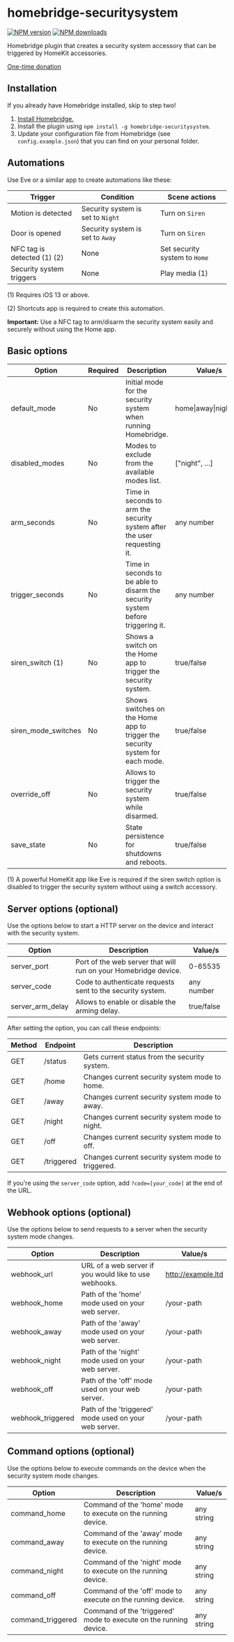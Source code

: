 # homebridge-securitysystem
[![NPM version](https://img.shields.io/npm/v/homebridge-securitysystem.svg)](https://www.npmjs.com/package/homebridge-securitysystem) [![NPM downloads](https://img.shields.io/npm/dt/homebridge-securitysystem.svg)](https://www.npmjs.com/package/homebridge-securitysystem)

Homebridge plugin that creates a security system accessory that can be triggered by HomeKit accessories.

[One-time donation](https://paypal.me/miguelripoll23)

## Installation
If you already have Homebridge installed, skip to step two!

1. [Install Homebridge.](https://github.com/nfarina/homebridge)
2. Install the plugin using `npm install -g homebridge-securitysystem`.
3. Update your configuration file from Homebridge (see `config.example.json`) that you can find on your personal folder.

## Automations
Use Eve or a similar app to create automations like these:

| Trigger                       | Condition                         | Scene actions                     |
|-------------------------------|-----------------------------------|-----------------------------------|
| Motion is detected            | Security system is set to `Night` | Turn on `Siren`                   |
| Door is opened                | Security system is set to `Away`  | Turn on `Siren`                   |
| NFC tag is detected (1) (2)   | None                              | Set security system to `Home`     |
| Security system triggers      | None                              | Play media (1)                    |

(1) Requires iOS 13 or above.

(2) Shortcuts app is required to create this automation.

**Important:** Use a NFC tag to arm/disarm the security system easily and securely without using the Home app.

## Basic options
| Option              | Required | Description                                                                    | Value/s                   |
|---------------------|----------|--------------------------------------------------------------------------------|---------------------------|
| default_mode        | No       | Initial mode for the security system when running Homebridge.                  | home\|away\|night\|off    |
| disabled_modes      | No       | Modes to exclude from the available modes list.                                | \["night", ...\]          |
| arm_seconds         | No       | Time in seconds to arm the security system after the user requesting it.       | any number                |
| trigger_seconds     | No       | Time in seconds to be able to disarm the security system before triggering it. | any number                |
| siren_switch (1)    | No       | Shows a switch on the Home app to trigger the security system.                 | true/false                |
| siren_mode_switches | No       | Shows switches on the Home app to trigger the security system for each mode.   | true/false                |
| override_off        | No       | Allows to trigger the security system while disarmed.                          | true/false                |
| save_state          | No       | State persistence for shutdowns and reboots.                                   | true/false                |

(1) A powerful HomeKit app like Eve is required if the siren switch option is disabled to trigger the security system without using a switch accessory.

## Server options (optional)
Use the options below to start a HTTP server on the device and interact with the security system.

| Option            | Description                                                                     | Value/s                |
|-------------------|---------------------------------------------------------------------------------|------------------------|
| server_port       | Port of the web server that will run on your Homebridge device.                 | 0-65535                |
| server_code       | Code to authenticate requests sent to the security system.                      | any number             |
| server_arm_delay  | Allows to enable or disable the arming delay.                                   | true/false             |

After setting the option, you can call these endpoints:

| Method | Endpoint                     | Description                                        |
|--------|------------------------------|----------------------------------------------------|
| GET    | /status                      | Gets current status from the security system.      |
| GET    | /home                        | Changes current security system mode to home.      |
| GET    | /away                        | Changes current security system mode to away.      |
| GET    | /night                       | Changes current security system mode to night.     |
| GET    | /off                         | Changes current security system mode to off.       |
| GET    | /triggered                   | Changes current security system mode to triggered. |

If you're using the `server_code` option, add `?code=[your_code]` at the end of the URL.

## Webhook options (optional)
Use the options below to send requests to a server when the security system mode changes.

| Option             | Description                                                                    | Value/s                |
|--------------------|--------------------------------------------------------------------------------| -----------------------|
| webhook_url        | URL of a web server if you would like to use webhooks.                         | http://example.ltd     |
| webhook_home       | Path of the 'home' mode used on your web server.                               | /your-path             |
| webhook_away       | Path of the 'away' mode used on your web server.                               | /your-path             |
| webhook_night      | Path of the 'night' mode used on your web server.                              | /your-path             |
| webhook_off        | Path of the 'off' mode used on your web server.                                | /your-path             |
| webhook_triggered  | Path of the 'triggered' mode used on your web server.                          | /your-path             |

## Command options (optional)
Use the options below to execute commands on the device when the security system mode changes.

| Option             | Description                                                                    | Value/s                |
|--------------------|--------------------------------------------------------------------------------|------------------------|
| command_home       | Command of the 'home' mode to execute on the running device.                   | any string             |
| command_away       | Command of the 'away' mode to execute on the running device.                   | any string             |
| command_night      | Command of the 'night' mode to execute on the running device.                  | any string             |
| command_off        | Command of the 'off' mode to execute on the running device.                    | any string             |
| command_triggered  | Command of the 'triggered' mode to execute on the running device.              | any string             |
